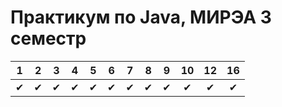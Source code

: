 # Практикум по Java, МИРЭА 3 семестр
| 1 | 2 | 3 | 4 | 5 | 6 | 7 | 8 | 9 | 10 | 12 | 16 |
|:-:|:-:|:-:|:-:|:-:|:-:|:-:|:-:|:-:|:--:|:--:|:--:|
| ✔ | ✔ | ✔ | ✔ | ✔ | ✔ | ✔ | ✔ | ✔ | ✔ | ✔ | ✔ |
